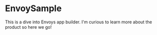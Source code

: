 # EnvoySample
This is a dive into Envoys app builder. I'm curious to learn more about the product so here we go!
